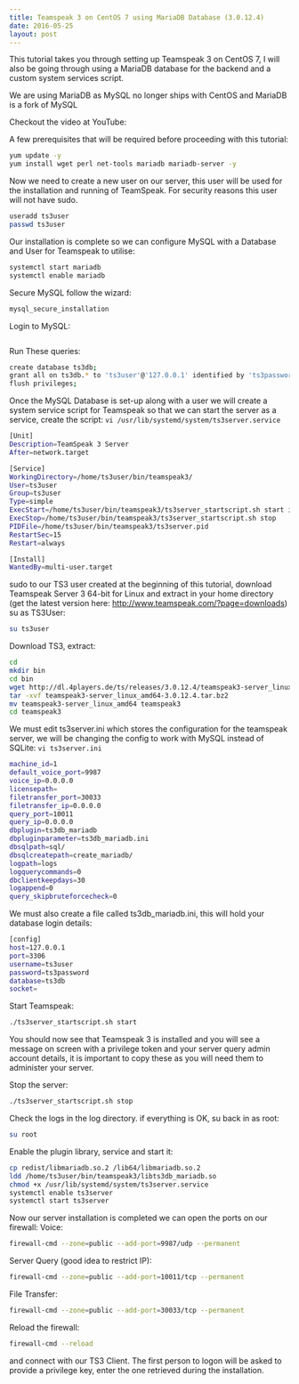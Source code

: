 ```yaml
---
title: Teamspeak 3 on CentOS 7 using MariaDB Database (3.0.12.4)
date: 2016-05-25
layout: post
---
```

This tutorial takes you through setting up Teamspeak 3 on CentOS 7, I will also be going through using a MariaDB database for the backend and a custom system services script.

We are using MariaDB as MySQL no longer ships with CentOS and MariaDB is a fork of MySQL

<!--more-->


Checkout the video at YouTube:


A few prerequisites that will be required before proceeding with this tutorial:

```sh
yum update -y
yum install wget perl net-tools mariadb mariadb-server -y
```

Now we need to create a new user on our server, this user will be used for the installation and running of TeamSpeak. For security reasons this user will not have sudo.

```sh
useradd ts3user
passwd ts3user
```

Our installation is complete so we can configure MySQL with a Database and User for Teamspeak to utilise:

```sh
systemctl start mariadb
systemctl enable mariadb
```

Secure MySQL follow the wizard:

```sh
mysql_secure_installation
```

Login to MySQL:

```shmysql -uroot -p
```

Run These queries:

```sh
create database ts3db;
grant all on ts3db.* to 'ts3user'@'127.0.0.1' identified by 'ts3password';
flush privileges;
```

Once the MySQL Database is set-up along with a user we will create a system service script for Teamspeak so that we can start the server as a service, create the script: `vi /usr/lib/systemd/system/ts3server.service`

```sh
[Unit]
Description=TeamSpeak 3 Server
After=network.target

[Service]
WorkingDirectory=/home/ts3user/bin/teamspeak3/
User=ts3user
Group=ts3user
Type=simple
ExecStart=/home/ts3user/bin/teamspeak3/ts3server_startscript.sh start inifile=ts3server.ini
ExecStop=/home/ts3user/bin/teamspeak3/ts3server_startscript.sh stop
PIDFile=/home/ts3user/bin/teamspeak3/ts3server.pid
RestartSec=15
Restart=always

[Install]
WantedBy=multi-user.target
```

sudo to our TS3 user created at the beginning of this tutorial, download Teamspeak Server 3 64-bit for Linux and extract in your home directory (get the latest version here: <http://www.teamspeak.com/?page=downloads>)
su as TS3User:

```sh
su ts3user
```

Download TS3, extract:

```sh
cd
mkdir bin
cd bin
wget http://dl.4players.de/ts/releases/3.0.12.4/teamspeak3-server_linux_amd64-3.0.12.4.tar.bz2
tar -xvf teamspeak3-server_linux_amd64-3.0.12.4.tar.bz2
mv teamspeak3-server_linux_amd64 teamspeak3
cd teamspeak3
```

We must edit ts3server.ini which stores the configuration for the teamspeak server, we will be changing the config to work with MySQL instead of SQLite: `vi ts3server.ini`

```sh
machine_id=1
default_voice_port=9987
voice_ip=0.0.0.0
licensepath=
filetransfer_port=30033
filetransfer_ip=0.0.0.0
query_port=10011
query_ip=0.0.0.0
dbplugin=ts3db_mariadb
dbpluginparameter=ts3db_mariadb.ini
dbsqlpath=sql/
dbsqlcreatepath=create_mariadb/
logpath=logs
logquerycommands=0
dbclientkeepdays=30
logappend=0
query_skipbruteforcecheck=0
```

We must also create a file called ts3db_mariadb.ini, this will hold your database login details:

```sh
[config]
host=127.0.0.1
port=3306
username=ts3user
password=ts3password
database=ts3db
socket=
```

Start Teamspeak:

```sh
./ts3server_startscript.sh start
```

You should now see that Teamspeak 3 is installed and you will see a message on screen with a privilege token and your server query admin account details, it is important to copy these as you will need them to administer your server.

Stop the server:

```sh
./ts3server_startscript.sh stop
```

Check the logs in the log directory. if everything is OK, su back in as root:

```sh
su root
```

Enable the plugin library, service and start it:

```sh
cp redist/libmariadb.so.2 /lib64/libmariadb.so.2
ldd /home/ts3user/bin/teamspeak3/libts3db_mariadb.so
chmod +x /usr/lib/systemd/system/ts3server.service
systemctl enable ts3server
systemctl start ts3server
```

Now our server installation is completed we can open the ports on our firewall:
Voice:

```sh
firewall-cmd --zone=public --add-port=9987/udp --permanent
```

Server Query (good idea to restrict IP):

```sh
firewall-cmd --zone=public --add-port=10011/tcp --permanent
```

File Transfer:

```sh
firewall-cmd --zone=public --add-port=30033/tcp --permanent
```

Reload the firewall:

```sh
firewall-cmd --reload
```

and connect with our TS3 Client. The first person to logon will be asked to provide a privilege key, enter the one retrieved during the installation.
